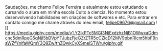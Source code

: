 Saudações, me chamo Felipe Ferreira e atualmente estou estudando e cursando o alura em minha escola Culto a ciencia. No momento estou desenvolvendo habilidades em criações de softwares e etc.
Para entrar em contato comigo me chame através do meu email, felipe09676@gmail.com
![] https://media.giphy.com/media/v1.Y2lkPTc5MGI3NjExdzhzNjB1OWwxaDdmcnc5dmRpeG5qNjI5bDVpYTJubzFjeGZrZTR5cCZlcD12MV9pbnRlcm5hbF9naWZfYnlfaWQmY3Q9Zw/thZQwkCyXSmelSTWru/giphy.gif
